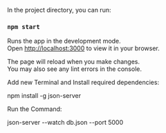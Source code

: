 
In the project directory, you can run:

### `npm start`

Runs the app in the development mode.\
Open [http://localhost:3000](http://localhost:3000) to view it in your browser.

The page will reload when you make changes.\
You may also see any lint errors in the console.

Add new Terminal and Install required dependencies:

npm install -g json-server

Run the Command:

json-server --watch db.json --port 5000
